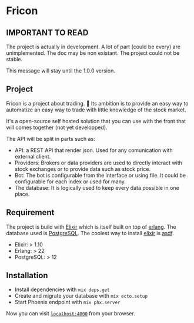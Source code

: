# Fricon

## IMPORTANT TO READ

The project is actually in development. A lot of part (could be every) are unimplemented. The doc may be non existant. The project could not be stable.

This message will stay until the 1.0.0 version.

## Project

Fricon is a project about trading. 💸 Its ambition is to provide an easy way to automatize an easy way to trade with little knowledge of the stock market.

It's a open-source self hosted solution that you can use with the front that will comes together (not yet developped).

The API will be split in parts such as:
  - API: a REST API that render json. Used for any comunication with external client.
  - Providers: Brokers or data providers are used to directly interact with stock exchanges or to provide data such as stock price.
  - Bot: The bot is configurable from the interface or using file. It could be configurable for each index or used for many.
  - The database: It is logically used to keep every data possible in one place.

## Requirement

The project is build with [Elixir][elixir] which is itself built on top of [erlang][erlang]. The database used is [PostgreSQL][postgresql]. The coolest way to install [elixir][elixir] is [asdf][asdf].

  - Elixir: > 1.10
  - Erlang: > 22
  - PostgreSQL: > 12

## Installation

  - Install dependencies with `mix deps.get`
  - Create and migrate your database with `mix ecto.setup`
  - Start Phoenix endpoint with `mix phx.server`

Now you can visit [`localhost:4000`](http://localhost:4000) from your browser.

[elixir]: https://elixir-lang.org/
[erlang]: https://www.erlang.org/
[phoenix]: https://www.phoenixframework.org/
[postgresql]: https://www.postgresql.org/
[asdf]: https://github.com/asdf-vm/asdf